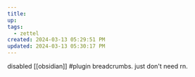 ```yaml
---
title:
up: 
tags:
  - zettel
created: 2024-03-13 05:29:51 PM
updated: 2024-03-13 05:30:17 PM
---
```

disabled [[obsidian]] #plugin breadcrumbs. just don't need rn. 